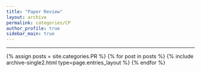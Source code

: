 ```yaml
---
title: "Paper Review"
layout: archive
permalink: categories/CP
author_profile: true
sidebar_main: true
---
```


<!-- 공백이 포함되어 있는 카테고리 이름의 경우 site.categories.['a b c'] 이런식으로! -->

***

{% assign posts = site.categories.PR %}
{% for post in posts %} {% include archive-single2.html type=page.entries_layout %} {% endfor %}
